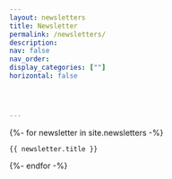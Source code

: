 ```yaml
---
layout: newsletters
title: Newsletter
permalink: /newsletters/
description: 
nav: false
nav_order: 
display_categories: [""]
horizontal: false




---
```


{%- for newsletter in site.newsletters -%}

    {{ newsletter.title }}
{%- endfor -%}
